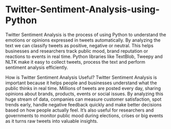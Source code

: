 # Twitter-Sentiment-Analysis-using-Python
Twitter Sentiment Analysis is the process of using Python to understand the emotions or opinions expressed in tweets automatically. By analyzing the text we can classify tweets as positive, negative or neutral. This helps businesses and researchers track public mood, brand reputation or reactions to events in real time. Python libraries like TextBlob, Tweepy and NLTK make it easy to collect tweets, process the text and perform sentiment analysis efficiently.

How is Twitter Sentiment Analysis Useful?
Twitter Sentiment Analysis is important because it helps people and businesses understand what the public thinks in real time.
Millions of tweets are posted every day, sharing opinions about brands, products, events or social issues. By analyzing this huge stream of data, companies can measure customer satisfaction, spot trends early, handle negative feedback quickly and make better decisions based on how people actually feel.
It’s also useful for researchers and governments to monitor public mood during elections, crises or big events as it turns raw tweets into valuable insights.
